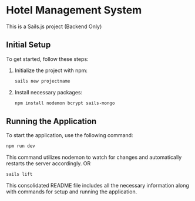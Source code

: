 
# Hotel Management System

This is a Sails.js project (Backend Only)

## Initial Setup

To get started, follow these steps:

1. Initialize the project with npm:
   ```bash
   sails new projectname
   ```

2. Install necessary packages:
   ```bash
   npm install nodemon bcrypt sails-mongo
   ```

## Running the Application

To start the application, use the following command:
   ```bash
   npm run dev
   ```
This command utilizes nodemon to watch for changes and automatically restarts the server accordingly.
OR 
   ```bash
  sails lift
   ```

This consolidated README file includes all the necessary information along with commands for setup and running the application.


